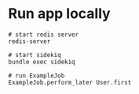 # Run app locally

```
# start redis server
redis-server

# start sidekiq
bundle exec sidekiq

# run ExampleJob
ExampleJob.perform_later User.first
```
